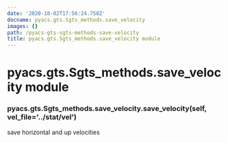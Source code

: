 ```yaml
---
date: '2020-10-02T17:56:24.758Z'
docname: pyacs.gts.Sgts_methods.save_velocity
images: {}
path: /pyacs-gts-sgts-methods-save-velocity
title: pyacs.gts.Sgts_methods.save_velocity module
---
```


# pyacs.gts.Sgts_methods.save_velocity module


### pyacs.gts.Sgts_methods.save_velocity.save_velocity(self, vel_file='../stat/vel')
save horizontal and up velocities
